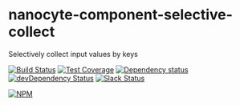 # nanocyte-component-selective-collect
Selectively collect input values by keys

[![Build Status](https://travis-ci.org/octoblu/nanocyte-component-selective-collect.svg?branch=master)](https://travis-ci.org/octoblu/nanocyte-component-selective-collect)
[![Test Coverage](https://codecov.io/gh/octoblu/nanocyte-component-selective-collect/branch/master/graph/badge.svg)](https://codecov.io/gh/octoblu/nanocyte-component-selective-collect)
[![Dependency status](http://img.shields.io/david/octoblu/nanocyte-component-selective-collect.svg?style=flat)](https://david-dm.org/octoblu/nanocyte-component-selective-collect)
[![devDependency Status](http://img.shields.io/david/dev/octoblu/nanocyte-component-selective-collect.svg?style=flat)](https://david-dm.org/octoblu/nanocyte-component-selective-collect#info=devDependencies)
[![Slack Status](http://community-slack.octoblu.com/badge.svg)](http://community-slack.octoblu.com)

[![NPM](https://nodei.co/npm/nanocyte-component-selective-collect.svg?style=flat)](https://npmjs.org/package/nanocyte-component-selective-collect)

